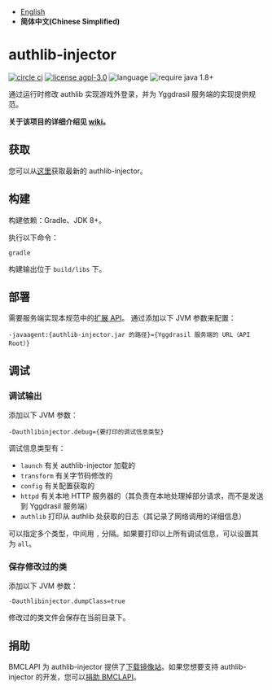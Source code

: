  * [English](https://github.com/yushijinhun/authlib-injector/blob/develop/README.en.md)
 * **简体中文(Chinese Simplified)**

# authlib-injector
[![circle ci](https://img.shields.io/circleci/project/github/yushijinhun/authlib-injector/master.svg?style=flat-square)](https://circleci.com/gh/yushijinhun/authlib-injector/tree/master)
[![license agpl-3.0](https://img.shields.io/badge/license-AGPL--3.0-blue.svg?style=flat-square)](https://github.com/yushijinhun/authlib-injector/blob/1caea43b49a059de4f8e44f11ede06a89a43a088/LICENSE)
![language](https://img.shields.io/badge/language-java-yellow.svg?style=flat-square)
![require java 1.8+](https://img.shields.io/badge/require%20java-1.8%2B-orange.svg?style=flat-square)

通过运行时修改 authlib 实现游戏外登录，并为 Yggdrasil 服务端的实现提供规范。

**关于该项目的详细介绍见 [wiki](https://github.com/yushijinhun/authlib-injector/wiki)。**

## 获取
您可以从[这里](https://authlib-injector.yushi.moe/~download/)获取最新的 authlib-injector。

## 构建
构建依赖：Gradle、JDK 8+。

执行以下命令：
```
gradle
```
构建输出位于 `build/libs` 下。

## 部署
需要服务端实现本规范中的[扩展 API](https://github.com/yushijinhun/authlib-injector/wiki/Yggdrasil-%E6%9C%8D%E5%8A%A1%E7%AB%AF%E6%8A%80%E6%9C%AF%E8%A7%84%E8%8C%83#%E6%89%A9%E5%B1%95-api)。
通过添加以下 JVM 参数来配置：
```
-javaagent:{authlib-injector.jar 的路径}={Yggdrasil 服务端的 URL（API Root）}
```

## 调试
### 调试输出
添加以下 JVM 参数：
```
-Dauthlibinjector.debug={要打印的调试信息类型}
```
调试信息类型有：
 * `launch` 有关 authlib-injector 加载的
 * `transform` 有关字节码修改的
 * `config` 有关配置获取的
 * `httpd` 有关本地 HTTP 服务器的（其负责在本地处理掉部分请求，而不是发送到 Yggdrasil 服务端）
 * `authlib` 打印从 authlib 处获取的日志（其记录了网络调用的详细信息）

可以指定多个类型，中间用 `,` 分隔。如果要打印以上所有调试信息，可以设置其为 `all`。

### 保存修改过的类
添加以下 JVM 参数：
```
-Dauthlibinjector.dumpClass=true
```
修改过的类文件会保存在当前目录下。

## 捐助
BMCLAPI 为 authlib-injector 提供了[下载镜像站](https://github.com/yushijinhun/authlib-injector/wiki/%E8%8E%B7%E5%8F%96-authlib-injector#bmclapi-%E9%95%9C%E5%83%8F)。如果您想要支持 authlib-injector 的开发，您可以[捐助 BMCLAPI](https://bmclapidoc.bangbang93.com/)。
